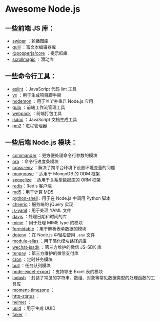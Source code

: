 # Awesome Node.js

## 一些前端 JS 库：

- [swiper](https://www.npmjs.com/package/swiper) ：轮播图库
- [quill](https://www.npmjs.com/package/quill) ：富文本编辑器库
- [@popperjs/core](https://www.npmjs.com/package/@popperjs/core) ：提示框库
- [scrollmagic](https://www.npmjs.com/package/scrollmagic) ：滑动库

## 一些命令行工具：

- [eslint](https://www.npmjs.com/package/eslint) ：JavaScript 代码 lint 工具
- [yo](https://www.npmjs.com/package/yo) ：用于生成项目脚手架
- [nodemon](https://www.npmjs.com/package/nodemon) ：用于监听并重启 Node.js 应用
- [gulp](https://www.npmjs.com/package/gulp) ：前端工作流管理工具
- [webpack](https://www.npmjs.com/package/webpack) ：前端打包工具
- [jsdoc](https://www.npmjs.com/package/jsdoc) ：JavaScript 文档生成工具
- [pm2](https://www.npmjs.com/package/pm2)：进程管理器

## 一些后端 Node.js 模块：

- [commander](https://www.npmjs.com/package/commander) ：更方便处理命令行参数的模块
- [ora](https://www.npmjs.com/package/ora) ：命令行进度条模块
- [cross-env](https://www.npmjs.com/package/cross-env) ：解决了跨平台环境下设置环境变量的问题
- [mongoose](https://www.npmjs.com/package/mongoose) ：适用于 MongoDB 的 ODM 框架
- [sequelize](https://www.npmjs.com/package/sequelize) ：适用于关系型数据库的 ORM 框架
- [redis](https://www.npmjs.com/package/redis)：Redis 客户端
- [md5](https://www.npmjs.com/package/md5)：用于计算 MD5
- [python-shell](https://www.npmjs.com/package/python-shell)：用于在 Node.js 中调用 Python 脚本
- [cheerio](https://www.npmjs.com/package/cheerio)：服务端的 jQuery 实现
- [js-yaml](https://www.npmjs.com/package/js-yaml)：用于处理 YAML 文件
- [dayjs](https://www.npmjs.com/package/dayjs) ：处理日期和时间的库
- [mime](https://www.npmjs.com/package/mime) ：用于处理 MIME type 的模块
- [formidable](https://www.npmjs.com/package/formidable) ：用于解析表单数据的模块
- [dotenv](https://www.npmjs.com/package/dotenv) ：在 Node.js 中轻松使用 `.env` 文件
- [module-alias](https://www.npmjs.com/package/module-alias) ：用于简化模块路径的库
- [wechat-jssdk](https://www.npmjs.com/package/wechat-jssdk) ：第三方维护的微信 JS-SDK 库
- [tenpay](https://www.npmjs.com/package/tenpay) ：第三方维护的微信支付库
- [cron](https://www.npmjs.com/package/cron) ：定时任务模块
- [bull](https://www.npmjs.com/package/bull) ：任务队列模块
- [node-excel-export](https://www.npmjs.com/package/node-excel-export) ：支持导出 Excel 表的模块
- [lodash](https://www.npmjs.com/package/lodash) ：封装了常见的字符串、数组、对象等常见数据类型的处理函数的工具库
- [moment-timezone](https://www.npmjs.com/package/moment-timezone) ：
- [http-status](https://www.npmjs.com/package/http-status) ：
- [helmet](https://www.npmjs.com/package/helmet) ：
- [uuid](https://www.npmjs.com/package/uuid) ：用于生成 UUID
- [faker](https://www.npmjs.com/package/faker) ：

